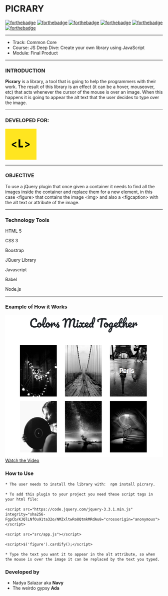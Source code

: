 # PICRARY

[![forthebadge](https://forthebadge.com/images/badges/built-with-love.svg)](https://forthebadge.com)
[![forthebadge](https://forthebadge.com/images/badges/built-by-developers.svg)](https://forthebadge.com)
[![forthebadge](https://forthebadge.com/images/badges/uses-js.svg)](https://forthebadge.com)
[![forthebadge](https://forthebadge.com/images/badges/uses-html.svg)](https://forthebadge.com)
[![forthebadge](https://forthebadge.com/images/badges/uses-css.svg)](https://forthebadge.com)
[![forthebadge](https://forthebadge.com/images/badges/check-it-out.svg)](https://forthebadge.com)

***

* Track: Common Core
* Course: JS Deep Dive: Create your own library using JavaScript
* Module: Final Product 

***
### INTRODUCTION
**Picrary** is a library, a tool that is going to help the programmers with their work. The result of this library is an effect (it can be a hover, mouseover, etc) that acts whenever the cursor of the mouse is over an image. When this happens it is going to appear the alt text that the user decides to type over the image. 
***

### DEVELOPED FOR:
![alt text](assets/images/laboratoria.png)

***

### OBJECTIVE
To use a jQuery plugin that once given a container it needs to find all the images inside the container and replace them for a new element, in this case &lt;figure&gt; that contains the image &lt;img&gt; and also a &lt;figcaption&gt; with the alt text or attribute of the image.

***

### Technology Tools

HTML 5

CSS 3

Boostrap

JQuery Library

Javascript

Babel

Node.js

***

### Example of How it Works

![alt text](assets/images/example.png)
[Watch the Video](https://www.youtube.com/watch?v=O7473ZVrbbg "Demo")

### How to Use
```
* The user needs to install the library with:  npm install picrary.

* To add this plugin to your project you need these script tags in your html file:

<script src="https://code.jquery.com/jquery-3.3.1.min.js" integrity="sha256-FgpCb/KJQlLNfOu91ta32o/NMZxltwRo8QtmkMRdAu8="crossorigin="anonymous"></script>

<script src="src/app.js"></script>

<script>$('figure').cardify();</script>

* Type the text you want it to appear in the alt attribute, so when the mouse is over the image it can be replaced by the text you typed.
```


### Developed by

* Nadya Salazar aka **Navy**
* The weirdo gypsy **Ada**






